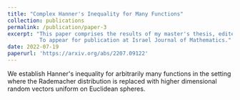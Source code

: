 ```yaml
---
title: "Complex Hanner's Inequality for Many Functions"
collection: publications
permalink: /publication/paper-3
excerpt: "This paper comprises the results of my master's thesis, edited for publication. \n
          To appear for publication at Israel Journal of Mathematics."
date: 2022-07-19
paperurl: 'https://arxiv.org/abs/2207.09122' 
---
```

We establish Hanner's inequality for arbitrarily many functions in the setting where the Rademacher distribution is replaced with higher dimensional random vectors uniform on Euclidean spheres.
